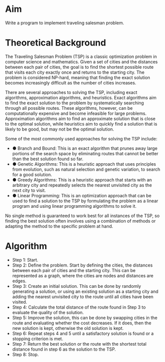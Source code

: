 # Aim
Write a program to implement traveling salesman problem.

# Theoretical Background
The Traveling Salesman Problem (TSP) is a classic optimization problem in computer science and mathematics. Given a set of cities and the distances between each pair of cities, the goal is to find the shortest possible route that
visits each city exactly once and returns to the starting city. The problem is considered NP-hard, meaning that finding the exact solution becomes increasingly difficult as the number of cities increases.

There are several approaches to solving the TSP, including exact algorithms, approximation algorithms, and heuristics. Exact algorithms aim to find the exact solution to the problem by systematically searching through all
possible routes. These algorithms, however, can be computationally expensive and become infeasible for large problems. Approximation algorithms aim to find an approximate solution that is close to the optimal solution, while
heuristics aim to quickly find a solution that is likely to be good, but may not be the optimal solution.

Some of the most commonly used approaches for solving the TSP include:
- ● Branch and Bound: This is an exact algorithm that prunes away large portions of the search space by eliminating routes that cannot be better than the best solution found so far.
- ● Genetic Algorithms: This is a heuristic approach that uses principles from evolution, such as natural selection and genetic variation, to search for a good solution.
- ● Greedy Algorithms: This is a heuristic approach that starts with an arbitrary city and repeatedly selects the nearest unvisited city as the next city to visit.
- ● Linear Programming: This is an optimization approach that can be used to find a solution to the TSP by formulating the problem as a linear program and using linear programming algorithms to solve it.

No single method is guaranteed to work best for all instances of the TSP, so finding the best solution often involves using a combination of methods or adapting the method to the specific problem at hand.

# Algorithm
- Step 1: Start.
- Step 2: Define the problem. Start by defining the cities, the distances between each pair of cities and the starting city. This can be represented as a graph, where the cities are nodes and distances are edges.
- Step 3: Create an initial solution. This can be done by randomly generating a solution, or using an existing solution as a starting city and adding the nearest unvisited city to the route until all cities have been visited.
- Step 4: Calculate the total distance of the route found in Step 3 to evaluate the quality of the solution.
- Step 5: Improve the solution, this can be done by swapping cities in the route and evaluating whether the cost decreases. If it does, then the new solution is kept, otherwise the old solution is kept.
- Step 6: Repeat steps 4 and 5 until a satisfactory solution is found or a stopping criterion is met.
- Step 7: Return the best solution or the route with the shortest total distance found in step 6 as the solution to the TSP.
- Step 8: Stop.
